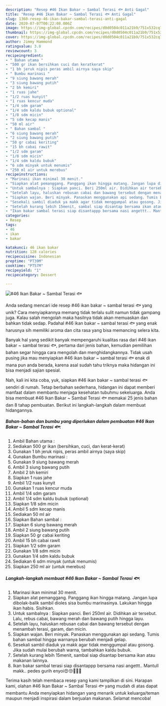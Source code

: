 ```yaml
---
description: "Resep #46 Ikan Bakar ~ Sambal Terasi 🐟 Anti Gagal"
title: "Resep #46 Ikan Bakar ~ Sambal Terasi 🐟 Anti Gagal"
slug: 1360-resep-46-ikan-bakar-sambal-terasi-anti-gagal
date: 2020-07-07T00:22:08.006Z
image: https://img-global.cpcdn.com/recipes/d0d0504c011a21b9/751x532cq70/46-ikan-bakar-sambal-terasi-🐟-foto-resep-utama.jpg
thumbnail: https://img-global.cpcdn.com/recipes/d0d0504c011a21b9/751x532cq70/46-ikan-bakar-sambal-terasi-🐟-foto-resep-utama.jpg
cover: https://img-global.cpcdn.com/recipes/d0d0504c011a21b9/751x532cq70/46-ikan-bakar-sambal-terasi-🐟-foto-resep-utama.jpg
author: Jimmy Hammond
ratingvalue: 3.8
reviewcount: 3
recipeingredient:
- " Bahan utama "
- "500 gr ikan bersihkan cuci dan keratkerat"
- "1 bh jeruk nipis peras ambil airnya saya skip"
- " Bumbu marinasi "
- "9 siung bawang merah"
- "3 siung bawang putih"
- "2 bh kemiri"
- "1 ruas jahe"
- "1/2 ruas kunyit"
- "1 ruas kencur muda"
- "1/4 sdm garam"
- "1/4 sdm kaldu bubuk optional"
- "1/8 sdm micin"
- "5 sdm kecap manis"
- "50 ml air"
- " Bahan sambal "
- "6 siung bawang merah"
- "2 siung bawang putih"
- "50 gr cabai keriting"
- "15 bh cabai rawit"
- "1/2 sdm garam"
- "1/8 sdm micin"
- "1/4 sdm kaldu bubuk"
- "6 sdm minyak untuk menumis"
- "250 ml air untuk merebus"
recipeinstructions:
- "Marinasi ikan minimal 30 menit."
- "Siapkan alat pemanggang. Panggang ikan hingga matang. Jangan lupa dibolak-balik sambil dioles sisa bumbu marinasinya. Lakukan hingga ikan habis. Sisihkan."
- "Untuk sambalnya : Siapkan panci. Beri 250ml air. Didihkan air tersebut. Lalu, rebus cabai, bawang merah dan bawang putih hingga layu."
- "Setelah layu, haluskan rebusan cabai dan bawang tersebut dengan menambah terasi, garam, dan micin."
- "Siapkan wajan. Beri minyak. Panaskan menggunakan api sedang. Tumis bahan sambal hingga warnanya berubah menjadi gelap."
- "Sesekali sambil diaduk ya makk agar tidak menggumpal atau gosong. Jika sudah mulai berubah warna, tambahkan kaldu bubuk."
- "Setelah kurang lebih 15menit, sambal siap disantap bersama ikan atau makanan lainnya."
- "Ikan bakar sambal terasi siap disantappp bersama nasi angettt.. Mantull makk.. pedes gurih enyoi😍😚🤗🤗🤗"
categories:
- Resep
tags:
- 46
- ikan
- bakar

katakunci: 46 ikan bakar 
nutrition: 128 calories
recipecuisine: Indonesian
preptime: "PT39M"
cooktime: "PT57M"
recipeyield: "1"
recipecategory: Dessert

---
```



![#46 Ikan Bakar ~ Sambal Terasi 🐟](https://img-global.cpcdn.com/recipes/d0d0504c011a21b9/751x532cq70/46-ikan-bakar-sambal-terasi-🐟-foto-resep-utama.jpg)

Anda sedang mencari ide resep #46 ikan bakar ~ sambal terasi 🐟 yang unik? Cara menyiapkannya memang tidak terlalu sulit namun tidak gampang juga. Kalau salah mengolah maka hasilnya tidak akan memuaskan dan bahkan tidak sedap. Padahal #46 ikan bakar ~ sambal terasi 🐟 yang enak harusnya sih memiliki aroma dan cita rasa yang bisa memancing selera kita.



Banyak hal yang sedikit banyak mempengaruhi kualitas rasa dari #46 ikan bakar ~ sambal terasi 🐟, pertama dari jenis bahan, kemudian pemilihan bahan segar hingga cara mengolah dan menghidangkannya. Tidak usah pusing jika mau menyiapkan #46 ikan bakar ~ sambal terasi 🐟 enak di mana pun anda berada, karena asal sudah tahu triknya maka hidangan ini bisa menjadi sajian spesial.


Nah, kali ini kita coba, yuk, siapkan #46 ikan bakar ~ sambal terasi 🐟 sendiri di rumah. Tetap berbahan sederhana, hidangan ini dapat memberi manfaat dalam membantu menjaga kesehatan tubuhmu sekeluarga. Anda bisa membuat #46 Ikan Bakar ~ Sambal Terasi 🐟 memakai 25 jenis bahan dan 8 tahap pembuatan. Berikut ini langkah-langkah dalam membuat hidangannya.

<!--inarticleads1-->

##### Bahan-bahan dan bumbu yang diperlukan dalam pembuatan #46 Ikan Bakar ~ Sambal Terasi 🐟:

1. Ambil  Bahan utama :
1. Sediakan 500 gr ikan (bersihkan, cuci, dan kerat-kerat)
1. Gunakan 1 bh jeruk nipis, peras ambil airnya (saya skip)
1. Gunakan  Bumbu marinasi :
1. Gunakan 9 siung bawang merah
1. Ambil 3 siung bawang putih
1. Ambil 2 bh kemiri
1. Siapkan 1 ruas jahe
1. Ambil 1/2 ruas kunyit
1. Gunakan 1 ruas kencur muda
1. Ambil 1/4 sdm garam
1. Ambil 1/4 sdm kaldu bubuk (optional)
1. Siapkan 1/8 sdm micin
1. Ambil 5 sdm kecap manis
1. Sediakan 50 ml air
1. Siapkan  Bahan sambal :
1. Siapkan 6 siung bawang merah
1. Ambil 2 siung bawang putih
1. Siapkan 50 gr cabai keriting
1. Ambil 15 bh cabai rawit
1. Siapkan 1/2 sdm garam
1. Gunakan 1/8 sdm micin
1. Gunakan 1/4 sdm kaldu bubuk
1. Sediakan 6 sdm minyak (untuk menumis)
1. Siapkan 250 ml air (untuk merebus)




<!--inarticleads2-->

##### Langkah-langkah membuat #46 Ikan Bakar ~ Sambal Terasi 🐟:

1. Marinasi ikan minimal 30 menit.
1. Siapkan alat pemanggang. Panggang ikan hingga matang. Jangan lupa dibolak-balik sambil dioles sisa bumbu marinasinya. Lakukan hingga ikan habis. Sisihkan.
1. Untuk sambalnya : Siapkan panci. Beri 250ml air. Didihkan air tersebut. Lalu, rebus cabai, bawang merah dan bawang putih hingga layu.
1. Setelah layu, haluskan rebusan cabai dan bawang tersebut dengan menambah terasi, garam, dan micin.
1. Siapkan wajan. Beri minyak. Panaskan menggunakan api sedang. Tumis bahan sambal hingga warnanya berubah menjadi gelap.
1. Sesekali sambil diaduk ya makk agar tidak menggumpal atau gosong. Jika sudah mulai berubah warna, tambahkan kaldu bubuk.
1. Setelah kurang lebih 15menit, sambal siap disantap bersama ikan atau makanan lainnya.
1. Ikan bakar sambal terasi siap disantappp bersama nasi angettt.. Mantull makk.. pedes gurih enyoi😍😚🤗🤗🤗




Terima kasih telah membaca resep yang kami tampilkan di sini. Harapan kami, olahan #46 Ikan Bakar ~ Sambal Terasi 🐟 yang mudah di atas dapat membantu Anda menyiapkan hidangan yang menarik untuk keluarga/teman maupun menjadi inspirasi dalam berjualan makanan. Selamat mencoba!
